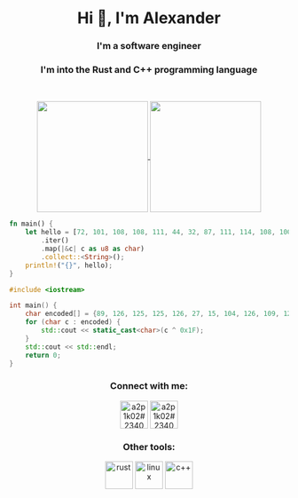 <h1 align="center">Hi 👋, I'm Alexander</h1>
<h3 align="center">I'm a software engineer</h3>
<h3 align="center">I'm into the Rust and C++ programming language </h3><br>

<p align="center">
  <a href="https://github.com/a2p1k02?tab=repositories">
    <img height=200 align="center" src="https://github-readme-stats.vercel.app/api?username=a2p1k02&theme=material-palenight&show_icons=true&rank_icon=github" />
    <img height=200 align="center" src="https://github-readme-stats.vercel.app/api/top-langs?username=a2p1k02&layout=compact&langs_count=8&card_width=320&theme=material-palenight&show_icons=true" />
  </a>
</p>

```rust
fn main() {
    let hello = [72, 101, 108, 108, 111, 44, 32, 87, 111, 114, 108, 100, 33]
        .iter()
        .map(|&c| c as u8 as char)
        .collect::<String>();
    println!("{}", hello);
}
```

```cpp
#include <iostream>

int main() {
    char encoded[] = {89, 126, 125, 125, 126, 27, 15, 104, 126, 109, 125, 115, 18};
    for (char c : encoded) {
        std::cout << static_cast<char>(c ^ 0x1F);
    }
    std::cout << std::endl;
    return 0;
}
```

<h3 align="center">Connect with me:</h3>
<p align="center">
  <a href="https://discord.gg/a2p1k02#2340" target="blank"><img align="center" src="https://img.icons8.com/?size=100&id=61604&format=png&color=000000" alt="a2p1k02#2340" height="50" width="50"/></a>
  <a href="https://t.me/a2p1k02" target="blank"><img align="center" src="https://img.icons8.com/?size=100&id=114954&format=png&color=000000" alt="a2p1k02#2340" height="50" width="50"/></a>
</p>

<h3 align="center">Other tools:</h3>
<p align="center">
  <a href="https://www.rust-lang.org/" target="_blank"><img src="https://img.icons8.com/?size=100&id=t7vIvDXazOGO&format=png&color=000000" alt="rust" width="50" height="50"/></a>
  <a href="https://www.linux.org/" target="_blank"><img src="https://img.icons8.com/?size=100&id=104289&format=png&color=000000" alt="linux" width="50" height="50"/></a>
  <a href="https://en.cppreference.com/w/" target="_blank"><img src="https://img.icons8.com/?size=100&id=mciovJOS9Auv&format=png&color=000000" alt="c++" width="50" height="50"/></a>
</p>
